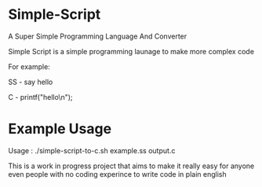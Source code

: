 # Simple-Script
A Super Simple Programming Language And Converter

Simple Script is a simple programming launage to make more complex code


For example:

SS - say hello

C - printf("hello\n");

# Example Usage
Usage : ./simple-script-to-c.sh example.ss output.c

This is a work in progress project that aims to make it really easy for anyone even people with no coding experince to write code in plain english
